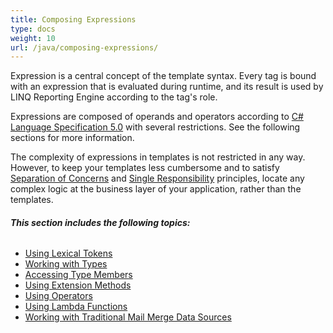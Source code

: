 ```yaml
---
title: Composing Expressions
type: docs
weight: 10
url: /java/composing-expressions/
---
```


Expression is a central concept of the template syntax. Every tag is bound with an expression that is evaluated during runtime, and its result is used by LINQ Reporting Engine according to the tag's role.

Expressions are composed of operands and operators according to [C# Language Specification 5.0](http://www.microsoft.com/en-us/download/details.aspx?id=7029) with several restrictions. See the following sections for more information.

The complexity of expressions in templates is not restricted in any way. However, to keep your templates less cumbersome and to satisfy [Separation of Concerns](http://en.wikipedia.org/wiki/Separation_of_concerns) and [Single Responsibility](http://en.wikipedia.org/wiki/Single_responsibility_principle) principles, locate any complex logic at the business layer of your application, rather than the templates.

###### **This section includes the following topics:** 

- [Using Lexical Tokens](/words/java/using-lexical-tokens/)
- [Working with Types](/words/java/working-with-types/)
- [Accessing Type Members](/words/java/accessing-type-members/)
- [Using Extension Methods](/words/java/using-extension-methods/)
- [Using Operators](/words/java/using-operators/)
- [Using Lambda Functions](/words/java/using-lambda-functions/)
- [Working with Traditional Mail Merge Data Sources](/words/java/working-with-traditional-mail-merge-data-sources/)
